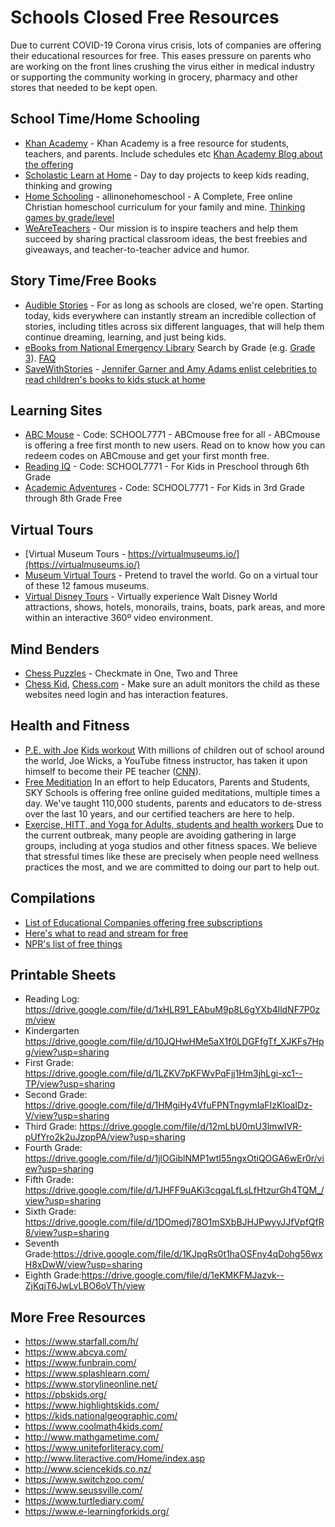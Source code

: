 # Schools Closed Free Resources
Due to current COVID-19 Corona virus crisis, lots of companies are offering their educational resources for free. This eases pressure on parents who are working on the front lines crushing the virus either in medical industry or supporting the community working in grocery, pharmacy and other stores that needed to be kept open.

## School Time/Home Schooling
- [Khan Academy](https://www.khanacademy.org) - Khan Academy is a free resource for students, teachers, and parents. Include schedules etc [Khan Academy Blog about the offering](https://www.khanacademy.org/about/blog/post/611770255064350720/remote-learning-with-khan-academy-during-school)
- [Scholastic Learn at Home](https://classroommagazines.scholastic.com/support/learnathome.html) - Day to day projects to keep kids reading, thinking and growing
- [Home Schooling](https://allinonehomeschool.com) - allinonehomeschool - A Complete, Free online Christian homeschool curriculum for your family and mine. [Thinking games by grade/level](https://allinonehomeschool.com/thinking/)
- [WeAreTeachers](https://www.weareteachers.com/about-weareteachers/) - Our mission is to inspire teachers and help them succeed by sharing practical classroom ideas, the best freebies and giveaways, and teacher-to-teacher advice and humor.

## Story Time/Free Books
- [Audible Stories](https://stories.audible.com/start-listen) - For as long as schools are closed, we're open. Starting today, kids everywhere can instantly stream an incredible collection of stories, including titles across six different languages, that will help them continue dreaming, learning, and just being kids.
- [eBooks from National Emergency Library](https://archive.org/details/nationalemergencylibrary?and%5B%5D=languageSorter%3A%22English%22&sort=-downloads) Search by Grade (e.g. [Grade 3](https://archive.org/search.php?query=subject%3A%22Reading%20Level-Grade%203%22)). [FAQ](https://docs.google.com/document/d/1QjErbouWG7pUlzcxPcRk4YEtbYs8ItlVTgLa1DfGh68)
- [SaveWithStories](https://www.instagram.com/savewithstories/?utm_source=ig_embed&utm_campaign=loading) - [Jennifer Garner and Amy Adams enlist celebrities to read children's books to kids stuck at home](https://www.cbsnews.com/news/coronavirus-jennifer-garner-amy-adams-celebrities-read-childrens-books-live-stream-quarantined-kids-school/)

## Learning Sites
- [ABC Mouse](https://www.abcmouse.com/code) - Code: SCHOOL7771 - ABCmouse free for all - ABCmouse is offering a free first month to new users. Read on to know how you can redeem codes on ABCmouse and get your first month free.
- [Reading IQ](https://bit.ly/2WhUldy) - Code: SCHOOL7771 - For Kids in Preschool through 6th Grade
- [Academic Adventures](https://bit.ly/2WgXoCL) - Code: SCHOOL7771 - For Kids in 3rd Grade through 8th Grade Free

## Virtual Tours
- [Virtual Museum Tours - https://virtualmuseums.io/](https://virtualmuseums.io/)
- [Museum Virtual Tours](https://www.travelandleisure.com/attractions/museums-galleries/museums-with-virtual-tours) - Pretend to travel the world. Go on a virtual tour of these 12 famous museums.
- [Virtual Disney Tours](https://www.youtube.com/channel/UCYyJUEtYv-ZW7BgjhP3UbTg) - Virtually experience Walt Disney World attractions, shows, hotels, monorails, trains, boats, park areas, and more within an interactive 360º video environment.

## Mind Benders
- [Chess Puzzles](https://www.chesspuzzles.com/) - Checkmate in One, Two and Three
- [Chess Kid](https://www.chesskid.com/), [Chess.com](https://www.chess.com/) - Make sure an adult monitors the child as these websites need login and has interaction features.

## Health and Fitness
- [P.E. with Joe](https://www.youtube.com/playlist?list=PLyCLoPd4VxBvQafyve889qVcPxYEjdSTl) [Kids workout](https://www.youtube.com/playlist?list=PLyCLoPd4VxBvPHOpzoEk5onAEbq40g2-k) With millions of children out of school around the world, Joe Wicks, a YouTube fitness instructor, has taken it upon himself to become their PE teacher ([CNN](https://www.cnn.com/2020/03/25/world/joe-wicks-coronavirus-workout-wellness-trnd/index.html)).
- [Free Meditiation](https://www.eventbrite.com/e/well-at-home-online-relaxation-series-free-daily-meditation-breathing-tickets-100443856278) In an effort to help Educators, Parents and Students, SKY Schools is offering free online guided meditations, multiple times a day. We've taught 110,000 students, parents and educators to de-stress over the last 10 years, and our certified teachers are here to help.
- [Exercise, HITT, and Yoga for Adults, students and health workers](https://www.downdogapp.com/) Due to the current outbreak, many people are avoiding gathering in large groups, including at yoga studios and other fitness spaces. We believe that stressful times like these are precisely when people need wellness practices the most, and we are committed to doing our part to help out.

## Compilations
- [List of Educational Companies offering free subscriptions](https://kidsactivitiesblog.com/135609/list-of-education-companies-offering-free-subscriptions/)
- [Here's what to read and stream for free](https://www.marketplace.org/2020/03/20/heres-what-to-read-and-stream-for-free-during-the-covid-19-pandemic/)
- [NPR's list of free things](https://www.npr.org/2020/03/20/818670715/getting-bored-heres-a-list-of-free-things-that-werent-free-before-coronavirus)

## Printable Sheets
- Reading Log:  https://drive.google.com/file/d/1xHLR91_EAbuM9p8L6gYXb4lldNF7P0zm/view
- Kindergarten https://drive.google.com/file/d/10JQHwHMe5aX1f0LDGFfgTf_XJKFs7Hpg/view?usp=sharing
- First Grade:  https://drive.google.com/file/d/1LZKV7pKFWvPqFjj1Hm3jhLgi-xc1--TP/view?usp=sharing
- Second Grade:  https://drive.google.com/file/d/1HMgiHy4VfuFPNTngymIaFIzKloaIDz-V/view?usp=sharing
- Third Grade:  https://drive.google.com/file/d/12mLbU0mU3lmwIVR-pUfYro2k2uJzppPA/view?usp=sharing
- Fourth Grade: https://drive.google.com/file/d/1jlOGiblNMP1wtI55ngxOtiQOGA6wEr0r/view?usp=sharing
- Fifth Grade: https://drive.google.com/file/d/1JHFF9uAKi3cqgaLfLsLfHtzurGh4TQM_/view?usp=sharing
- Sixth Grade: https://drive.google.com/file/d/1DOmedj78O1mSXbBJHJPwyvJJfVpfQfR8/view?usp=sharing
- Seventh Grade:https://drive.google.com/file/d/1KJpgRs0t1haOSFny4qDohg56wxH8xDwW/view?usp=sharing
- Eighth Grade:https://drive.google.com/file/d/1eKMKFMJazvk--ZjKqjT6JwLvLBO6oVTh/view

## More Free Resources
- https://www.starfall.com/h/
- https://www.abcya.com/
- https://www.funbrain.com/
- https://www.splashlearn.com/
- https://www.storylineonline.net/
- https://pbskids.org/
- https://www.highlightskids.com/ 
- https://kids.nationalgeographic.com/
- https://www.coolmath4kids.com/
- http://www.mathgametime.com/
- https://www.uniteforliteracy.com/
- http://www.literactive.com/Home/index.asp
- http://www.sciencekids.co.nz/
- https://www.switchzoo.com/
- https://www.seussville.com/
- https://www.turtlediary.com/
- https://www.e-learningforkids.org/
